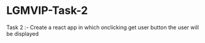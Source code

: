 # LGMVIP-Task-2

Task 2 :- Create a react app in which onclicking get user button the user  will be displayed 
